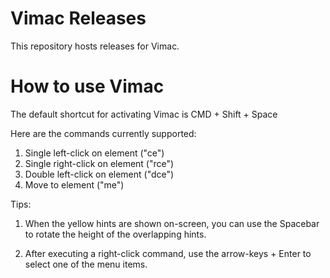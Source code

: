 # Vimac Releases

This repository hosts releases for Vimac.

# How to use Vimac

The default shortcut for activating Vimac is CMD + Shift + Space

Here are the commands currently supported:

1. Single left-click on element ("ce")
2. Single right-click on element ("rce")
3. Double left-click on element ("dce")
4. Move to element ("me")

Tips:

1. When the yellow hints are shown on-screen, you can use the Spacebar to rotate the height of the overlapping hints.

2. After executing a right-click command, use the arrow-keys + Enter to select one of the menu items.
